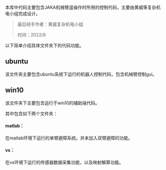本库中代码主要包含JAKA机械臂遥操作时所用的控制代码，主要由黄威等复杂机电小组完成设计。

> 最后经手作者：黄威复杂机电小组
>
> 时间：2022/8



以下简单介绍具体文件夹下的代码功能。



## ubuntu

该文件夹主要包含ubuntu系统下运行的机器人控制代码，包含机械臂控制gui。



## win10

该文件夹下主要包含运行于win10的辅助端代码。

其中包含如下两个文件夹：

#### matlab：

在matlab环境下运行的单臂避障系统。并未加入双臂避障的功能。



#### vs：

在vs环境下运行的传感器数据采集功能，以及映射解算功能。
